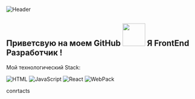 ![Header](https://github.com/watefalls/watefalls/blob/main/assets/developer-logo.jpg)

## Приветсвую на моем GitHub <img src="https://4.bp.blogspot.com/-3Rh88Pvv1jw/XJyAscRzDFI/AAAAAABF_7c/tSZUq17p3RwosMtfNMdFM7fNGCjFb_jsACLcBGAs/s1600/AW3794515_12.gif" width="60px"> Я FrontEnd Разработчик !

Мой технологический Stack:

![HTML](https://img.shields.io/badge/-HTML%2FCSS-orange?style=flat-square&logo=appveyor)
![JavaScript](https://img.shields.io/badge/-JavaScript-0cad00?style=flat-square&logo=appveyor)
![React](https://img.shields.io/badge/-React-d1c000?style=flat-square&logo=appveyor)
![WebPack](https://img.shields.io/badge/-Webpack-purple?style=flat-square&logo=appveyor)

conrtacts